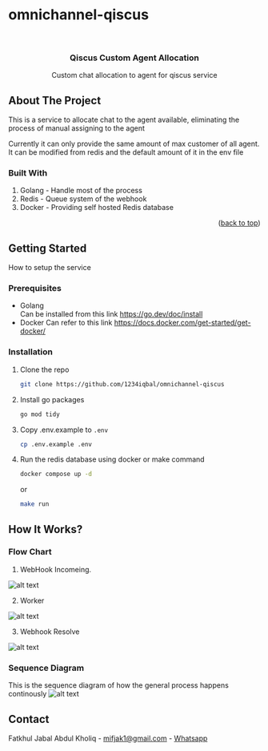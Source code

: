 # omnichannel-qiscus

<!-- PROJECT LOGO -->
<br />
<div align="center">
  <h3 align="center">Qiscus Custom Agent Allocation</h3>

  <p align="center">
    Custom chat allocation to agent for qiscus service
    <br />
</p>
</div>

<!-- ABOUT THE PROJECT -->

## About The Project

This is a service to allocate chat to the agent available, eliminating the process of manual assigning to the agent

Currently it can only provide the same amount of max customer of all agent. It can be modified from redis and the default amount of it in the env file

### Built With

1. Golang - Handle most of the process
2. Redis - Queue system of the webhook
3. Docker - Providing self hosted Redis database

<p align="right">(<a href="#readme-top">back to top</a>)</p>

<!-- GETTING STARTED -->

## Getting Started

How to setup the service

### Prerequisites

- Golang  
  Can be installed from this link https://go.dev/doc/install
- Docker
  Can refer to this link https://docs.docker.com/get-started/get-docker/

### Installation

1. Clone the repo
   ```sh
   git clone https://github.com/1234iqbal/omnichannel-qiscus
   ```
2. Install go packages
   ```sh
   go mod tidy
   ```
3. Copy .env.example to `.env`
   ```sh
   cp .env.example .env
   ```
4. Run the redis database using docker or make command
   ```sh
   docker compose up -d
   ```
   or
   ```sh
   make run
   ```

<!-- USAGE EXAMPLES -->

## How It Works?

### Flow Chart
1. WebHook Incomeing.

![alt text](docs/image-2.png)

2. Worker

![alt text](docs/image-4.png)

3. Webhook Resolve

![alt text](docs/image-3.png)

### Sequence Diagram
This is the sequence diagram of how the general process happens continously
![alt text](docs/image-1.png)

## Contact

Fatkhul Jabal Abdul Kholiq - mifjak1@gmail.com - [Whatsapp](wa.me/+6282134060591)